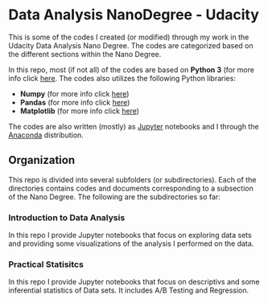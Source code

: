 # Data Analysis NanoDegree - Udacity
This is some of the codes I created (or modified) through my work in the Udacity Data Analysis Nano Degree. The codes are categorized based on the different sections within the Nano Degree.

In this repo, most (if not all) of the codes are based on **Python 3** (for more info click [here](https://www.python.org/). The codes also utilizes the following Python libraries:

- **Numpy** (for more info click [here](http://www.numpy.org/))
- **Pandas** (for more info click [here](https://pandas.pydata.org/about.html))
- **Matplotlib** (for more info click [here](https://matplotlib.org/))

The codes are also written (mostly) as [Jupyter](https://jupyter.org/) notebooks and I through the [Anaconda](https://www.anaconda.com/) distribution.

## Organization
This repo is divided into several subfolders (or subdirectories). Each of the directories contains codes and documents corresponding to a subsection of the Nano Degree. The following are the subdirectories so far:

### Introduction to Data Analysis 
In this repo I provide Jupyter notebooks that focus on exploring data sets and providing some visualizations of the analysis I performed on the data.

### Practical Statisitcs
In this repo I provide Jupyter notebooks that focus on descriptivs and some inferential statistics of Data sets. It includes A/B Testing and Regression.
